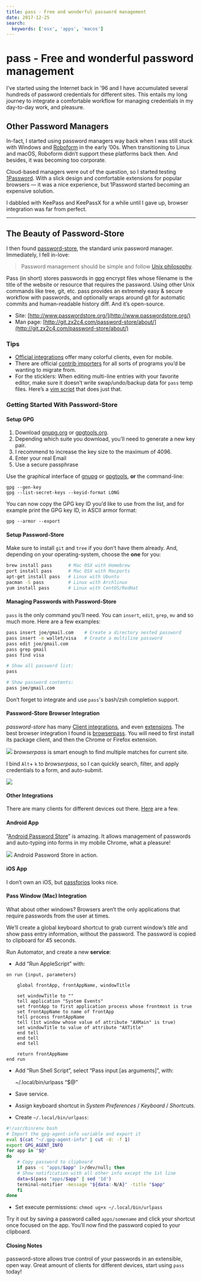 ```yaml
---
title: pass - Free and wonderful password management
date: 2017-12-25
search:
  keywords: ['osx', 'apps', 'macos']
---
```

# pass - Free and wonderful password management

I’ve started using the Internet back in ’96 and I have accumulated several
hundreds of password credentials for different sites. This entails my long
journey to integrate a comfortable workflow for managing credentials in my
day-to-day work, and pleasure.

## Other Password Managers

In-fact, I started using password managers way back when I was still stuck with
Windows and [Roboform](https://www.roboform.com/) in the early ’00s. When
transitioning to Linux and macOS, Roboform didn’t support these platforms back
then. And besides, it was becoming too corporate.

Cloud-based managers were out of the question, so I started testing
[1Password](https://1password.com/). With a slick design and comfortable
extensions for popular browsers — it was a nice experience, but 1Password
started becoming an expensive solution.

I dabbled with KeePass and KeePassX for a while until I gave up, browser
integration was far from perfect.

*****

## The Beauty of Password-Store

I then found [password-store](https://www.passwordstore.org/), the standard unix
password manager. Immediately, I fell in-love:

> Password management should be simple and follow [Unix
> philosophy](http://en.wikipedia.org/wiki/Unix_philosophy).

Pass (in short) stores passwords in
[gpg](http://en.wikipedia.org/wiki/GNU_Privacy_Guard) encrypt files whose
filename is the title of the website or resource that requires the password.
Using other Unix commands like tree, git, etc. pass provides an extremely easy &
secure workflow with passwords, and optionally wraps around git for automatic
commits and human-readable history diff. And it’s open-source.

* Site: [http://www.passwordstore.org/](http://www.passwordstore.org/)
* Man page:
[http://git.zx2c4.com/password-store/about/](http://git.zx2c4.com/password-store/about/)

### Tips

* [Official integrations](https://www.passwordstore.org/#migration) offer many
colorful clients, even for mobile.
* There are official [contrib
importers](http://git.zx2c4.com/password-store/tree/contrib/importers) for all
sorts of programs you’d be wanting to migrate from.
* For the sticklers: When editing multi-line entries with your favorite editor,
make sure it doesn’t write swap/undo/backup data for `pass` temp files. Here’s a
[vim
script](https://git.zx2c4.com/password-store/tree/contrib/vim/noplaintext.vim)
that does just that.

### Getting Started With Password-Store

#### Setup GPG

1.  Download [gnupg.org](https://www.gnupg.org/download/) or
[gpgtools.org](https://gpgtools.org/).
1.  Depending which suite you download, you’ll need to generate a new key pair.
1.  I recommend to increase the key size to the maximum of 4096.
1.  Enter your real Email
1.  Use a secure passphrase

Use the graphical interface of [gnupg](https://www.gnupg.org/download/) or
[gpgtools](https://gpgtools.org/), **or** the command-line:

    gpg --gen-key
    gpg --list-secret-keys --keyid-format LONG

You can now copy the GPG key ID you’d like to use from the list, and for example
print the GPG key ID, in ASCII armor format:

    gpg --armor --export

#### Setup Password-Store

Make sure to install `git` and `tree` if you don’t have them already. And,
depending on your operating-system, choose the **one** for you:

```bash
brew install pass      # Mac OSX with Homebrew
port install pass      # Mac OSX with Macports
apt-get install pass   # Linux with Ubuntu
pacman -S pass         # Linux with Archlinux
yum install pass       # Linux with CentOS/RedHat
```

#### Managing Passwords with Password-Store

`pass` is the only command you’ll need. You can `insert`, `edit`, `grep`, `mv`
and so much more. Here are a few examples:

```bash
pass insert joe/gmail.com    # Create a directory nested password
pass insert -m wallet/visa   # Create a multiline password
pass edit joe/gmail.com
pass grep gmail
pass find visa

# Show all password list:
pass

# Show password contents:
pass joe/gmail.com
```

Don’t forget to integrate and use `pass`'s bash/zsh completion support.

#### Password-Store Browser Integration

*password-store* has many [Client
integrations](https://www.passwordstore.org/#other), and even
[extensions](https://www.passwordstore.org/#extensions). The best browser
integration I found is
[browserpass](https://github.com/dannyvankooten/browserpass). You will need to
first install its package client, and then the Chrome or Firefox extension.

![](https://cdn-images-1.medium.com/max/1600/1*zC82z0wvVfJmP_sd1qOPQQ.png)
<span class="figcaption_hack">*browserpass* is smart enough to find multiple matches for current site.</span>

I bind `Alt`+ `k` to *browserpass*, so I can quickly search, filter, and apply
credentials to a form, and auto-submit.

![](https://cdn-images-1.medium.com/max/1600/1*T0Lax9n_zcdpiN5-Y4pnJQ.png)

#### Other Integrations

There are many clients for different devices out there.
[Here](https://www.passwordstore.org/#other) are a few.

#### Android App

“[Android Password Store](https://github.com/zeapo/Android-Password-Store)” is
amazing. It allows management of passwords and auto-typing into forms in my
mobile Chrome, what a pleasure!

![](https://cdn-images-1.medium.com/max/1600/1*qslarC0CPAz3l8BLLIFSuQ.png)
<span class="figcaption_hack">Android Password Store in action.</span>

#### iOS App

I don’t own an iOS, but [passforios](https://mssun.github.io/passforios/) looks
nice.

#### Pass Window (Mac) Integration

What about other windows? Browsers aren’t the only applications that require
passwords from the user at times.

We’ll create a global keyboard shortcut to grab current window’s *title* and
show pass entry information, without the password. The password is copied to
clipboard for 45 seconds.

Run Automator, and create a new **service**:

* Add “Run AppleScript” with:

```applescript
on run {input, parameters}

    global frontApp, frontAppName, windowTitle

    set windowTitle to ""
    tell application "System Events"
    set frontApp to first application process whose frontmost is true
    set frontAppName to name of frontApp
    tell process frontAppName
    tell (1st window whose value of attribute "AXMain" is true)
    set windowTitle to value of attribute "AXTitle"
    end tell
    end tell
    end tell

    return frontAppName
end run
```

* Add “Run Shell Script”, select “Pass input [as arguments]”, with:

    ~/.local/bin/urlpass “$@”

* Save service.
* Assign keyboard shortcut in *System Preferences* / *Keyboard* / *Shortcuts*.
* Create `~/.local/bin/urlpass`:

```bash
#!/usr/bin/env bash
# Import the gpg-agent-info variable and export it
eval $(cat "~/.gpg-agent-info" | cut -d: -f 1)
export GPG_AGENT_INFO
for app in "$@"
do
    # Copy password to clipboard
    if pass -c "apps/$app" 1>/dev/null; then
    # Show notification with all other info except the 1st line
    data=$(pass "apps/$app" | sed '1d')
    terminal-notifier -message "${data:-N/A}" -title "$app"
    fi
done
```

* Set execute permissions: `chmod ug+x ~/.local/bin/urlpass`

Try it out by saving a password called `apps/somename` and click your shortcut
once focused on the app. You’ll now find the password copied to your clipboard.

#### Closing Notes

password-store allows true control of your passwords in an extensible, open way.
Great amount of clients for different devices, start using `pass` today!
